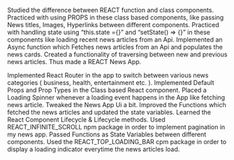 Studied the difference between REACT function and class components.
Practiced with using PROPS in these class based components, like passing News titles, Images, Hyperlinks between different components.
Practiced with handling state using “this.state ={}” and “setState() => {}” in these components like loading recent news articles from an Api.
Implemented an Async function which Fetches news articles from an Api and populates the news cards.
Created a functionality of traversing between new and previous news articles.
Thus made a REACT News App.

Implemented React Router in the app to switch between various news categories ( business, health, entertainment etc. ).
Implemented Default Props and Prop Types in the Class based React component.
Placed a Loading Spinner whenever a loading event happens in the App like fetching news article.
Tweaked the News App Ui a bit.
Improved the Functions which fetched the news articles and updated the state variables.
Learned the React Component Lifecycle & Lifecycle methods.
Used REACT_INFINITE_SCROLL npm package in order to implement pagination in my news app.
Passed Functions as State Variables between different components.
Used the REACT_TOP_LOADING_BAR cpm package in order to display a loading indicator everytime the news articles load.
